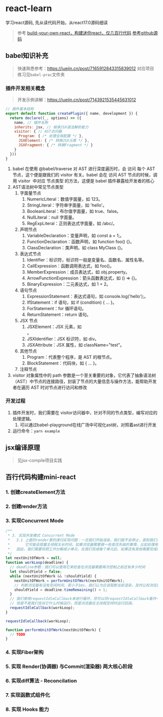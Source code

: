 # react-learn

学习react源码,  先从读代码开始，从react17.0源码细读

> 参考 [build-your-own-react，构建迷你react，仅几百行代码](https://pomb.us/build-your-own-react/)
> [参考github源码](https://github.com/chinanf-boy/didact)

## babel知识补充


> 快速熟悉参考：https://juejin.cn/post/7165912843315839012
> 对应项目练习见`babel-prac`文件夹


### 插件开发相关概念

> 开发示例讲解：https://juejin.cn/post/7143921535445631012

```js
// 插件基本结构
export default function createPlugin({ name, development }) {
  return declare((_, options) => ({
    name, // 插件名称
    inherits: jsx, // 继承JSX语法解析能力
    visitor: { // AST访问器
      Program: { /* 处理全局配置 */ },
      JSXElement: { /* 转换JSX元素 */ },
      JSXFragment: { /* 转换Fragment */ }
    }
  }))
}
```
1. babel 在使用 @babel/traverse 对 AST 进行深度遍历时，会 访问 每个 AST 节点，这个便是跟我们的 visitor 有关。babel 会在 访问 AST 节点的时候，调用 visitor  中对应 节点类型 的方法，这便是 babel 插件暴露给开发者的核心
2. AST语法树中常见节点类型
   1. 字面量节点
      1. NumericLiteral：数值字面量，如 123。
      2. StringLiteral：字符串字面量，如 'hello'。
      3. BooleanLiteral：布尔值字面量，如 true、false。
      4. NullLiteral：null 字面量。
      5. RegExpLiteral：正则表达式字面量，如 /abc/。
   2. 声明节点
      1. VariableDeclaration：变量声明，如 const a = 1;。
      2. FunctionDeclaration：函数声明，如 function foo() {}。
      3. ClassDeclaration：类声明，如 class MyClass {}。
   3. 表达式节点
      1. Identifier：标识符，标识符一般是变量名、函数名、属性名等。
      2. CallExpression：函数调用表达式，如 foo()。
      3. MemberExpression：成员表达式，如 obj.property。
      4. ArrowFunctionExpression：箭头函数表达式，如 () => {}。
      5. BinaryExpression：二元表达式，如 1 + 2。
   4. 语句节点
      1. ExpressionStatement：表达式语句，如 console.log('hello');。
      2. IfStatement：if 语句，如 if (condition) { ... }。
      3. ForStatement：for 循环语句。
      4. ReturnStatement：return 语句。
   5. JSX 节点
      1. JSXElement：JSX 元素，如 <div></div>。
      2. JSXIdentifier：JSX 标识符，如 div。
      3. JSXAttribute：JSX 属性，如 className="test"。
   6. 其他节点
      1. Program：代表整个程序，是 AST 的根节点。
      2. BlockStatement：代码块，如 { ... }。
   7. 注释节点
3. visitor 对象属性中的 path 参数是一个至关重要的对象，它代表了抽象语法树（AST）中节点的连接路径，封装了节点的大量信息与操作方法，能帮助开发者在遍历 AST 时对节点进行访问和修改

### 开发过程
1. 插件开发时，我们需要在 visitor访问器中，针对不同的节点类型，编写对应的处理逻辑。
   1. 可以通过babel-playground在线广场中可视化ast树，对照着ast进行开发
2. 运行命令：`yarn example`

## jsx编译原理

> 见jsx-compile项目实践

## 百行代码构建mini-react

### 1. 创建createElement方法

### 2. 创建render方法

### 3. 实现Concurrent Mode

```javascript
/**
 * 3. 实现并发模式 Concurrent Mode
 *   3.1 上面的render里的递归实现问题：一旦我们开始渲染，我们就不会停止，直到我们渲染了完整的元素树。如果元素树很大，
 *       它可能会阻塞主线程太长时间。如果浏览器需要做一些高优先级的事情，比如处理用户输入或保持动画流畅，它将不得不等待渲染完成
 *   因此，我们需要将把工作分解成小单元，在我们完成每个单元后，如果还有其他需要完成的工作，我们将让浏览器中断渲染。
 */
let nextUnitOfWork = null;
function workLoop(deadline) {
  // deadline参数：我们可以使用它来检查在浏览器需要再次控制之前还有多少时间
  let shouldYield = false;
  while (nextUnitOfWork && !shouldYield) {
    nextUnitOfWork = performUnitOfWork(nextUnitOfWork);
    // 判断浏览器有没有空闲时间，若小于1ms，我们认为应该阻断当前渲染，及时让权浏览器渲染绘制
    shouldYield = deadline.timeRemaining() < 1;
  }
  // 我们使用requestIdleCallback来进行循环。您可以将requestIdleCallback看作一个setTimeout，
  // 但是不是我们告诉它什么时候运行，而是浏览器在主线程空闲时运行回调。
  requestIdleCallback(workLoop);
}

requestIdleCallback(workLoop);

function performUnitOfWork(nextUnitOfWork) {
  // TODO
}
```

### 4. 实现Fiber架构

### 5. 实现 Render(协调器) 与Commit(渲染器) 两大核心阶段

### 6. 实现diff算法 - Reconcilation

### 7. 实现函数式组件化

### 8. 实现 Hooks 能力
